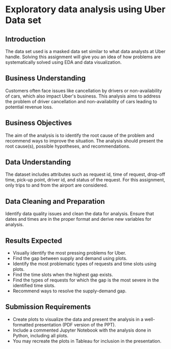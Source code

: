 # Exploratory data analysis using Uber Data set

## Introduction
The data set used is a masked data set similar to what data analysts at Uber handle. Solving this assignment will give you an idea of how problems are systematically solved using EDA and data visualization.

## Business Understanding
Customers often face issues like cancellation by drivers or non-availability of cars, which also impact Uber's business. This analysis aims to address the problem of driver cancellation and non-availability of cars leading to potential revenue loss.

## Business Objectives
The aim of the analysis is to identify the root cause of the problem and recommend ways to improve the situation. The analysis should present the root cause(s), possible hypotheses, and recommendations.

## Data Understanding
The dataset includes attributes such as request id, time of request, drop-off time, pick-up point, driver id, and status of the request. For this assignment, only trips to and from the airport are considered.

## Data Cleaning and Preparation
Identify data quality issues and clean the data for analysis. Ensure that dates and times are in the proper format and derive new variables for analysis.

## Results Expected
- Visually identify the most pressing problems for Uber.
- Find the gap between supply and demand using plots.
- Identify the most problematic types of requests and time slots using plots.
- Find the time slots when the highest gap exists.
- Find the types of requests for which the gap is the most severe in the identified time slots.
- Recommend ways to resolve the supply-demand gap.

## Submission Requirements
- Create plots to visualize the data and present the analysis in a well-formatted presentation (PDF version of the PPT).
- Include a commented Jupyter Notebook with the analysis done in Python, including all plots.
- You may recreate the plots in Tableau for inclusion in the presentation.
